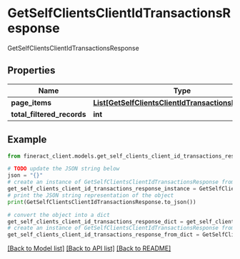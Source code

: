 # GetSelfClientsClientIdTransactionsResponse

GetSelfClientsClientIdTransactionsResponse

## Properties

Name | Type | Description | Notes
------------ | ------------- | ------------- | -------------
**page_items** | [**List[GetSelfClientsClientIdTransactionsPageItems]**](GetSelfClientsClientIdTransactionsPageItems.md) |  | [optional] 
**total_filtered_records** | **int** |  | [optional] 

## Example

```python
from fineract_client.models.get_self_clients_client_id_transactions_response import GetSelfClientsClientIdTransactionsResponse

# TODO update the JSON string below
json = "{}"
# create an instance of GetSelfClientsClientIdTransactionsResponse from a JSON string
get_self_clients_client_id_transactions_response_instance = GetSelfClientsClientIdTransactionsResponse.from_json(json)
# print the JSON string representation of the object
print(GetSelfClientsClientIdTransactionsResponse.to_json())

# convert the object into a dict
get_self_clients_client_id_transactions_response_dict = get_self_clients_client_id_transactions_response_instance.to_dict()
# create an instance of GetSelfClientsClientIdTransactionsResponse from a dict
get_self_clients_client_id_transactions_response_from_dict = GetSelfClientsClientIdTransactionsResponse.from_dict(get_self_clients_client_id_transactions_response_dict)
```
[[Back to Model list]](../README.md#documentation-for-models) [[Back to API list]](../README.md#documentation-for-api-endpoints) [[Back to README]](../README.md)


